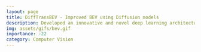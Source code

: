 ```yaml
---
layout: page
title: DiffTransBEV - Improved BEV using Diffusion models
description: Developed an innovative and novel deep learning architecture integrating SwinV2 LSS, DPM and Scalable Diffusion Transformers to generate accurate BEV representation in Autonomous Vehicles from 6 RGB camera sensor inputs.
img: assets/gifs/bev.gif
importance: -22
category: Computer Vision
---
```

